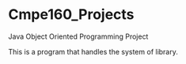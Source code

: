 # Cmpe160_Projects
Java Object Oriented Programming Project

This is a program that handles the system of library.
